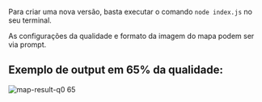 Para criar uma nova versão, basta executar o comando `node index.js` no seu terminal.

As configurações da qualidade e formato da imagem do mapa podem ser via prompt.

## Exemplo de output em 65% da qualidade:
![map-result-q0 65](https://github.com/user-attachments/assets/f485f519-e803-4962-96f0-aa9bed620ca0)
